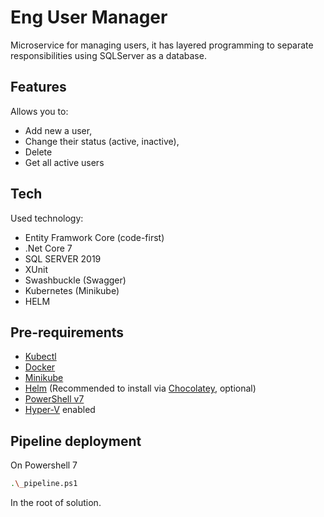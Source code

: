 # Eng User Manager

Microservice for managing users, it has layered programming to separate responsibilities using SQLServer as a database.
## Features
Allows you to:
 - Add new a user,
 - Change their status (active, inactive), 
 - Delete
 - Get all active users

## Tech

Used technology:
- Entity Framwork Core (code-first)
- .Net Core 7
- SQL SERVER 2019
- XUnit
- Swashbuckle (Swagger)
- Kubernetes (Minikube)
- HELM

## Pre-requirements
- [Kubectl](https://kubernetes.io/docs/tasks/tools/install-kubectl-windows/)  
- [Docker](https://www.docker.com/) 
- [Minikube](https://minikube.sigs.k8s.io/docs/start/) 
- [Helm](https://helm.sh/docs/intro/install/) (Recommended to install via [Chocolatey](https://chocolatey.org/install), optional) 
- [PowerShell v7](https://learn.microsoft.com/en-us/powershell/scripting/install/installing-powershell-on-windows?view=powershell-7.3)
- [Hyper-V](https://learn.microsoft.com/en-us/virtualization/hyper-v-on-windows/quick-start/enable-hyper-v) enabled 

## Pipeline deployment
On Powershell 7
```sh
.\_pipeline.ps1
```
In the root of solution.
